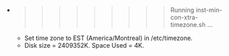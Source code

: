 * >>>>>>>>> Running inst-min-con-xtra-timezone.sh ...
  * Set time zone to EST (America/Montreal) in /etc/timezone.
  * Disk size = 2409352K. Space Used = 4K.
